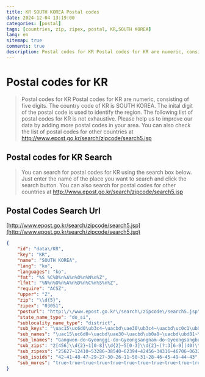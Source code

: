 ```yaml
---
title: KR SOUTH KOREA Postal codes 
date: 2024-12-04 13:19:00
categories: [postal]
tags: [countries, zip, zipex, postal, KR,SOUTH KOREA]
lang: en
sitemap: true
comments: true
description: Postal codes for KR Postal codes for KR are numeric, consisting of five digits. The country code of KR is SOUTH KOREA. The inital digit of the postal code is used to identify the region. The following list of postal codes for KR is not exhaustive. Please help us to improve our data by adding more postal codes in your area. You can also check the list of postal codes for other countries at http://www.epost.go.kr/search/zipcode/search5.jsp
---
```


# Postal codes for KR
> Postal codes for KR Postal codes for KR are numeric, consisting of five digits. The country code of KR is SOUTH KOREA. The inital digit of the postal code is used to identify the region. The following list of postal codes for KR is not exhaustive. Please help us to improve our data by adding more postal codes in your area. You can also check the list of postal codes for other countries at http://www.epost.go.kr/search/zipcode/search5.jsp

## Postal codes for KR Search 
> You can search for postal codes for KR using the search box below. Just enter the name of the place you want to search and click the search button. You can also search for postal codes for other countries at http://www.epost.go.kr/search/zipcode/search5.jsp

## Postal Codes Search Url

[http://www.epost.go.kr/search/zipcode/search5.jsp](http://www.epost.go.kr/search/zipcode/search5.jsp)
```json
{
    "id": "data\/KR",
    "key": "KR",
    "name": "SOUTH KOREA",
    "lang": "ko",
    "languages": "ko",
    "fmt": "%S %C%D%n%A%n%O%n%N%n%Z",
    "lfmt": "%N%n%O%n%A%n%D%n%C%n%S%n%Z",
    "require": "ACSZ",
    "upper": "Z",
    "zip": "\\d{5}",
    "zipex": "03051",
    "posturl": "http:\/\/www.epost.go.kr\/search\/zipcode\/search5.jsp",
    "state_name_type": "do_si",
    "sublocality_name_type": "district",
    "sub_keys": "\uac15\uc6d0\ub3c4~\uacbd\uae30\ub3c4~\uacbd\uc0c1\ub0a8\ub3c4~\uacbd\uc0c1\ubd81\ub3c4~\uad11\uc8fc\uad11\uc5ed\uc2dc~\ub300\uad6c\uad11\uc5ed\uc2dc~\ub300\uc804\uad11\uc5ed\uc2dc~\ubd80\uc0b0\uad11\uc5ed\uc2dc~\uc11c\uc6b8\ud2b9\ubcc4\uc2dc~\uc138\uc885\ud2b9\ubcc4\uc790\uce58\uc2dc~\uc6b8\uc0b0\uad11\uc5ed\uc2dc~\uc778\ucc9c\uad11\uc5ed\uc2dc~\uc804\ub77c\ub0a8\ub3c4~\uc804\ub77c\ubd81\ub3c4~\uc81c\uc8fc\ud2b9\ubcc4\uc790\uce58\ub3c4~\ucda9\uccad\ub0a8\ub3c4~\ucda9\uccad\ubd81\ub3c4",
    "sub_names": "\uac15\uc6d0~\uacbd\uae30~\uacbd\ub0a8~\uacbd\ubd81~\uad11\uc8fc~\ub300\uad6c~\ub300\uc804~\ubd80\uc0b0~\uc11c\uc6b8~\uc138\uc885~\uc6b8\uc0b0~\uc778\ucc9c~\uc804\ub0a8~\uc804\ubd81~\uc81c\uc8fc~\ucda9\ub0a8~\ucda9\ubd81",
    "sub_lnames": "Gangwon-do~Gyeonggi-do~Gyeongsangnam-do~Gyeongsangbuk-do~Gwangju~Daegu~Daejeon~Busan~Seoul~Sejong~Ulsan~Incheon~Jeollanam-do~Jeollabuk-do~Jeju-do~Chungcheongnam-do~Chungcheongbuk-do",
    "sub_zips": "2[456]\\d{2}~1[0-8]\\d{2}~5[0-3]\\d{2}~(?:3[6-9]|40)\\d{2}~6[12]\\d{2}~4[123]\\d{2}~3[45]\\d{2}~4[6-9]\\d{2}~0[1-8]\\d{2}~30[01]\\d~4[45]\\d{2}~2[1-3]\\d{2}~5[7-9]\\d{2}~5[4-6]\\d{2}~63[0-356]\\d~3[1-3]\\d{2}~2[789]\\d{2}",
    "sub_zipexs": "25627~12410~53286~38540~62394~42456~34316~46706~06321~30065~44782~23024~59222~56445~63563~32832~28006",
    "sub_isoids": "42~41~48~47~29~27~30~26~11~50~31~28~46~45~49~44~43",
    "sub_mores": "true~true~true~true~true~true~true~true~true~true~true~true~true~true~true~true~true"
}
```
